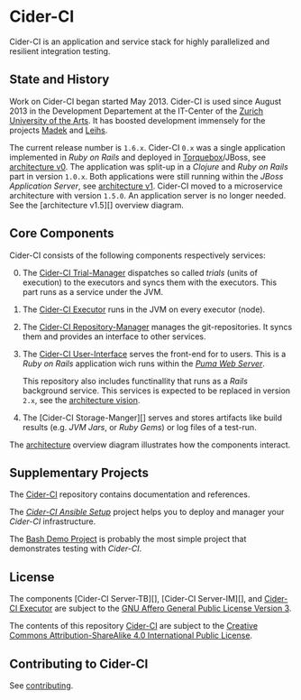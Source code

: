 Cider-CI
========

Cider-CI is an application and service stack for highly parallelized and
resilient integration testing. 

State and History
-----------------

Work on Cider-CI began started May 2013. Cider-CI is used since August 2013 in
the Development Departement at the IT-Center of the [Zurich University of the
Arts][]. It has boosted development immensely for the projects [Madek][] and
[Leihs][]. 

The current release number is `1.6.x`. Cider-CI `0.x` was a single
application implemented in *Ruby on Rails* and deployed in
[Torquebox][]/JBoss, see [architecture v0][]. The application was
split-up in a *Clojure* and *Ruby on Rails* part in version `1.0.x`.
Both applications were still running within the *JBoss Application
Server*, see [architecture v1][]. Cider-CI moved to a microservice
architecture with version `1.5.0`. An application server is no longer
needed. See the [architecture v1.5][] overview diagram.

Core Components
---------------


Cider-CI consists of the following components respectively services:


0.  The [Cider-CI Trial-Manager][] dispatches so called *trials* (units
    of execution) to the executors and syncs them with the executors.
    This part runs as a service under the JVM.

0.  The [Cider-CI Executor][] runs in the JVM on every executor (node).

0.  The [Cider-CI Repository-Manager][] manages the git-repositories. It
    syncs them and provides an interface to other services. 

0.  The [Cider-CI User-Interface][] serves the front-end for to users.
    This is a *Ruby on Rails* application wich runs within the *[Puma
    Web Server][]*. 
    
    This repository also includes functinallity that
    runs as a *Rails* background service. This services is expected to
    be replaced in version `2.x`, see the [architecture vision][].

0.  The [Cider-CI Storage-Manger][] serves and stores artifacts like
    build results (e.g. _JVM Jars_, or _Ruby Gems_) or log files of
    a test-run. 

The [architecture][] overview diagram illustrates how the
components interact.


Supplementary Projects 
----------------------

The [Cider-CI][] repository contains documentation and references.

The *[Cider-CI Ansible Setup][]* project helps you to deploy and
manager your *Cider-CI* infrastructure. 

The [Bash Demo Project][] is probably the most simple project that demonstrates
testing with _Cider-CI_.



License
-------

The components [Cider-CI Server-TB][], [Cider-CI Server-IM][], and
[Cider-CI Executor][] are subject to the [GNU Affero General Public
License Version 3][].

The contents of this repository [Cider-CI][] are subject to the [Creative
Commons Attribution-ShareAlike 4.0 International Public License][].


Contributing to Cider-CI
------------------------

See [contributing](CONTRIBUTING.md). 




  [Bash Demo Project]: https://github.com/cider-ci/cider-ci_demo-project-bash
  [Cider-CI Ansible Setup]: https://github.com/cider-ci/cider-ci_ansible-setup
  [Cider-CI Executor]: https://github.com/cider-ci/cider-ci_executor
  [Cider-CI Trial-Manager]: https://github.com/cider-ci/cider-ci_trial-manager
  [Cider-Ci Storage-Manager]: https://github.com/cider-ci/cider-ci_storage-manager
  [Cider-Ci Repository-Manager]: https://github.com/cider-ci/cider-ci_repository-manager
  [Cider-Ci User-Interface]: https://github.com/cider-ci/cider-ci_user-interface
  [Cider-CI]: https://github.com/cider-ci/cider-ci
  [Creative Commons Attribution-ShareAlike 4.0 International Public License]: http://creativecommons.org/licenses/by-sa/4.0/legalcode
  [GNU Affero General Public License Version 3]: http://www.gnu.org/licenses/agpl-3.0.html
  [Immutant]: http://immutant.org/
  [Leihs]: https://github.com/zhdk/leihs
  [Madek]: https://github.com/zhdk/madek
  [Puma Web Server]: http://puma.io/
  [TorqueBox]: http://torquebox.org/
  [Zurich University of the Arts]: http://www.zhdk.ch/
  [architecture v0]: https://rawgithub.com/cider-ci/cider-ci/master/doc/architecture_v0.svg
  [architecture v1]: https://rawgithub.com/cider-ci/cider-ci/master/doc/architecture_v1.svg
  [architecture]: https://rawgithub.com/cider-ci/cider-ci/master/doc/architecture.svg
  [architecture vision]: https://rawgithub.com/cider-ci/cider-ci/master/doc/architecture_vision.svg
